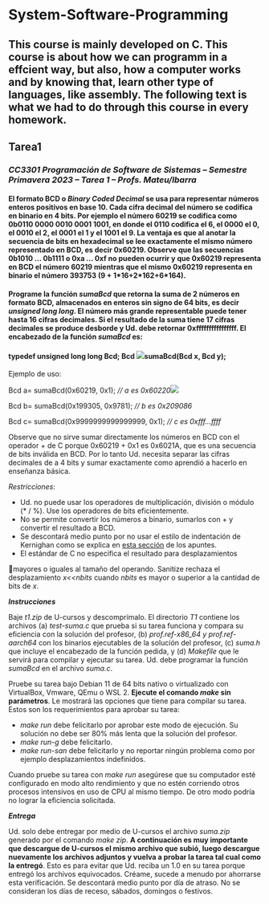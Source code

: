 # System-Software-Programming
## This course is mainly developed on C. This course is about how we can programm in a effcient way, but also, how a computer works and by knowing that, learn other type of languages, like assembly. The following text is what we had to do through this course in every homework. 

## Tarea1
### *CC3301 Programación de Software de Sistemas – Semestre Primavera 2023 – Tarea 1 – Profs. Mateu/Ibarra*

#### El formato BCD o *Binary Coded Decimal*  se usa para representar números enteros positivos en base 10.  Cada cifra decimal del número se codifica en binario en 4 bits.  Por ejemplo el número 60219 se codifica como 0b0110 0000 0010 0001 1001, en donde el 0110 codifica el 6, el 0000 el 0, el 0010 el 2, el 0001 el 1 y el 1001 el 9.  La ventaja es que al anotar la secuencia de bits en hexadecimal se lee exactamente el mismo número representado en BCD, es decir 0x60219.  Observe que las secuencias 0b1010 … 0b1111 o 0xa … 0xf no pueden ocurrir y que 0x60219 representa en BCD el número 60219 mientras que el mismo 0x60219  representa  en  binario  el  número  393753  (9  + 1\*16+2\*162+6\*164).

#### Programe la función *sumaBcd* que retorna la suma de 2 números en formato BCD, almacenados en enteros sin signo de 64 bits, es decir *unsigned long long*.  El número más grande representable puede tener hasta 16 cifras decimales.  Si el resultado de la suma tiene 17 cifras decimales se produce desborde y Ud. debe retornar 0xffffffffffffffff.  El encabezado de la función *sumaBcd* es:

#### typedef unsigned long long **Bcd**; Bcd ![](Aspose.Words.c265c1e0-dacd-40f2-8200-8d2fa8ffa043.001.png)**sumaBcd**(Bcd x, Bcd y);

Ejemplo de uso:

Bcd a= sumaBcd(0x60219, 0x1); *// a es 0x60220![](Aspose.Words.c265c1e0-dacd-40f2-8200-8d2fa8ffa043.002.png)*

Bcd b= sumaBcd(0x199305, 0x9781); *// b es 0x209086*

Bcd c= sumaBcd(0x9999999999999999, 0x1); *// c es 0xfff...ffff*

Observe que no sirve sumar directamente los números en BCD con el operador + de C porque 0x60219 + 0x1 es 0x6021A, que es una secuencia de bits inválida en BCD.  Por lo tanto Ud. necesita separar las cifras decimales de a 4 bits y sumar exactamente como aprendió a hacerlo en enseñanza básica.

*Restricciones*:

- Ud. no puede usar los operadores de multiplicación, división o módulo (\* / %).  Use los operadores de bits eficientemente.
- No se permite convertir los números a binario, sumarlos con + y convertir el resultado a BCD.
- Se descontará medio punto por no usar el estilo de indentación de Kernighan como se explica en [esta sección](https://wiki.dcc.uchile.cl/cc3301/principios#agrupacion_de_instrucciones) de los apuntes.
- El estándar de C no especifica el resultado para desplazamientos

mayores o iguales al tamaño del operando.  Sanitize rechaza el desplazamiento *x<<nbits* cuando *nbits* es mayor o superior a la cantidad de bits de *x*.

***Instrucciones***

Baje *t1.zip* de U-cursos y descomprímalo.  El directorio *T1* contiene los archivos (a) *test-suma.c* que prueba si su tarea funciona y compara su eficiencia con la solución del profesor, (b) *prof.ref-x86\_64 y prof.ref- aarch64* con los binarios ejecutables de la solución del profesor, (c) *suma.h* que incluye el encabezado de la función pedida, y (d) *Makefile* que le servirá para compilar y ejecutar su tarea.  Ud. debe programar la función *sumaBcd*  en el archivo *suma.c*.

Pruebe su tarea bajo Debian 11 de 64 bits nativo o virtualizado con VirtualBox, Vmware, QEmu o WSL 2.  **Ejecute el comando *make* sin parámetros**.  Le mostrará las opciones que tiene para compilar su tarea. Estos son los requerimientos para aprobar su tarea:

- *make run* debe felicitarlo por aprobar este modo de ejecución. Su solución no debe ser 80% más lenta que la solución del profesor.
- *make run-g* debe felicitarlo.
- *make run-san*  debe felicitarlo y no reportar ningún problema como por ejemplo desplazamientos indefinidos.

Cuando pruebe su tarea con *make run* asegúrese que su computador esté configurado en modo alto rendimiento y que no estén corriendo otros procesos intensivos en uso de CPU al mismo tiempo.  De otro modo podría no lograr la eficiencia solicitada.

***Entrega***

Ud. solo debe entregar por medio de U-cursos el archivo *suma.zip* generado  por  el  comando *make  zip*.  **A  continuación  es  muy importante que descargue de U-cursos el mismo archivo que subió, luego descargue nuevamente los archivos adjuntos y vuelva a probar la tarea tal cual como la entregó**.  Esto es para evitar que Ud. reciba un 1.0 en su tarea porque entregó los archivos equivocados. Créame, sucede a menudo por ahorrarse esta verificación.  Se descontará medio punto por día de atraso.  No se consideran los días de receso, sábados, domingos o festivos.
